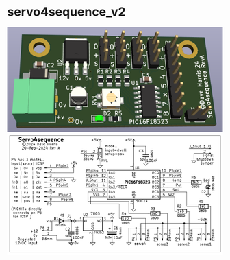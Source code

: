 # servo4sequence_v2

![image](images/Servo4sequencePCB_3D.png)
![image schematic](images/servo4sequence_schematic.png)
